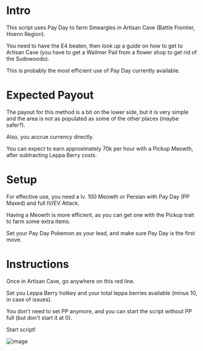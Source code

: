 # Intro
This script uses Pay Day to farm Smeargles in Artisan Cave (Battle Frontier, Hoenn Region). 

You need to have the E4 beaten, then look up a guide on how to get to Artisan Cave (you have to get a Wailmer Pail from a flower shop to get rid of the Sudowoodo).

This is probably the most efficient use of Pay Day currently available.


# Expected Payout
The payout for this method is a bit on the lower side, but it is very simple and the area is not as populated as some of the other places (maybe safer?).

Also, you accrue currency directly.

You can expect to earn approximately 70k per hour with a Pickup Meowth, after subtracting Leppa Berry costs.

# Setup

For effective use, you need a lv. 100 Meowth or Persian with Pay Day (PP Maxed) and full IV/EV Attack. 

Having a Meowth is more efficient, as you can get one with the Pickup trait to farm some extra items.

Set your Pay Day Pokemon as your lead, and make sure Pay Day is the first move.

# Instructions

Once in Artisan Cave, go anywhere on this red line.

Set you Leppa Berry hotkey and your total leppa berries available (minus 10, in case of issues). 

You don't need to set PP anymore, and you can start the script without PP full (but don't start it at 0).

Start script!

![image](https://user-images.githubusercontent.com/86049285/123201033-c615c400-d466-11eb-84a4-6f1508a4dbbe.png)



